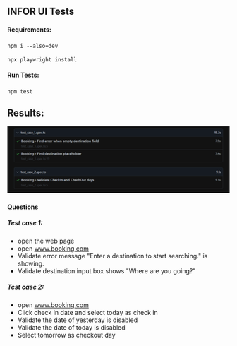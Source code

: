 ## INFOR UI Tests

#### Requirements:
`npm i --also=dev`

`npx playwright install`


#### Run Tests:
`npm test`

## Results:
![image](/runned_test_js.PNG)

#### Questions

##### Test case 1:
- open the web page
- open  www.booking.com
- Validate error message "Enter a destination to start searching." is showing.
- Validate destination input box shows "Where are you going?"
 
##### Test case 2:
- open  www.booking.com
- Click check in date and select today as check in
- Validate the date of yesterday is disabled
- Validate the date of today is disabled
- Select tomorrow as checkout day


